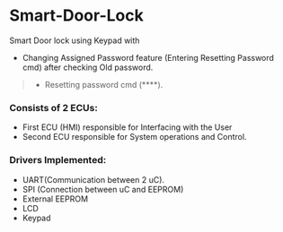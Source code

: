 # Smart-Door-Lock
Smart Door lock using Keypad with
- Changing Assigned Password feature (Entering Resetting Password cmd) after checking Old password.
>- Resetting password cmd (****).
### Consists of 2 ECUs: 
* First ECU (HMI) responsible for Interfacing with the User
* Second ECU responsible for System operations and Control.
### Drivers Implemented:
- UART(Communication between 2 uC).
- SPI (Connection between uC and EEPROM)
- External EEPROM
- LCD
- Keypad
